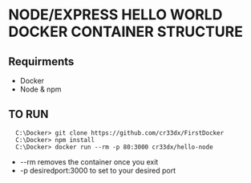 # NODE/EXPRESS HELLO WORLD DOCKER CONTAINER STRUCTURE

## Requirments
* Docker
* Node & npm

## TO RUN 
```console
  C:\Docker> git clone https://github.com/cr33dx/FirstDocker
  C:\Docker> npm install
  C:\Docker> docker run --rm -p 80:3000 cr33dx/hello-node
```

* --rm removes the container once you exit
* -p desiredport:3000 to set to your desired port
